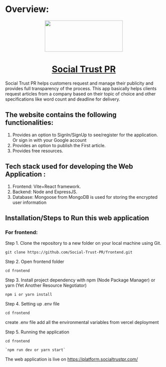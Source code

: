 # Overview:
<p align="center">
  <a href="https://platform.socialtrustpr.com">
 <img src="public/assets/images/landing-page-logo.png" width="250" height="100"></p>
<h1 align="center"><strong>Social Trust PR</strong></h1></a>

<p> Social Trust PR helps customers request and manage their publicity and provides full transparency of the process. This app basically helps clients request articles from a company based on their topic of choice and other specifications like word count and deadline for delivery.</p>

## The website contains the following functionalities: 
1) Provides an option to SignIn/SignUp to see/register for the application. Or sign in with your Google account  
2) Provides an option to publish the First article.
3) Provides free resources.

## Tech stack used for developing the Web Application :
1) Frontend: Vite+React framework.
2) Backend: Node and ExpressJS.
3) Database: Mongoose from MongoDB is used for storing the encrypted user information

## Installation/Steps to Run this web application

### For frontend: 
Step 1. Clone the repository to a new folder on your local machine using Git. 
```text
git clone https://github.com/Social-Trust-PR/frontend.git
```

Step 2. Open frontend folder 
```text
cd frontend
```

Step 3. Install project dependency with npm (Node Package Manager) or yarn (Yet Another Resource Negotiator)
```text
npm i or yarn install
```

Step 4. Setting up .env file

```text
cd frontend
```
create .env file add all the environmental variables from vercel deployment


Step 5. Running the application
```text
cd frontend
```
```text
`npm run dev or yarn start`
```
The web application is live on https://platform.socialtrustpr.com/ 
